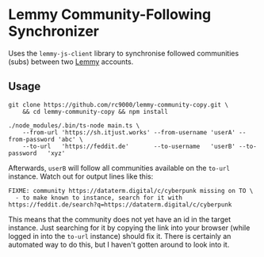 # Lemmy Community-Following Synchronizer

Uses the `lemmy-js-client` library to synchronise followed communities (subs) between two [Lemmy](https://join-lemmy.org/) accounts. 

## Usage

    git clone https://github.com/rc9000/lemmy-community-copy.git \
        && cd lemmy-community-copy && npm install

    ./node_modules/.bin/ts-node main.ts \
        --from-url 'https://sh.itjust.works' --from-username 'userA' --from-password 'abc' \
        --to-url   'https://feddit.de'       --to-username   'userB' --to-password   'xyz'

Afterwards, `userB` will follow all communities available on the `to-url` instance. Watch out for output lines like this:

    FIXME: community https://dataterm.digital/c/cyberpunk missing on TO \
      - to make known to instance, search for it with https://feddit.de/search?q=https://dataterm.digital/c/cyberpunk

This means that the community does not yet have an id in the target instance. Just searching for it by copying the link into your browser (while logged in into the `to-url` instance) should fix it. There is certainly an automated way to do this, but I haven't gotten around to look into it.







